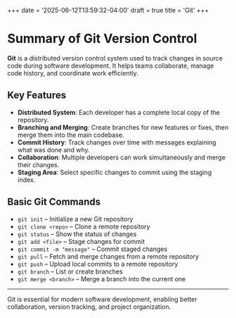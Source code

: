 +++
date = '2025-06-12T13:59:32-04:00'
draft = true
title = 'Git'
+++

# Summary of Git Version Control

**Git** is a distributed version control system used to track changes in source code during software development. It helps teams collaborate, manage code history, and coordinate work efficiently.

## Key Features

- **Distributed System**: Each developer has a complete local copy of the repository.
- **Branching and Merging**: Create branches for new features or fixes, then merge them into the main codebase.
- **Commit History**: Track changes over time with messages explaining what was done and why.
- **Collaboration**: Multiple developers can work simultaneously and merge their changes.
- **Staging Area**: Select specific changes to commit using the staging index.

## Basic Git Commands

- `git init` – Initialize a new Git repository  
- `git clone <repo>` – Clone a remote repository  
- `git status` – Show the status of changes  
- `git add <file>` – Stage changes for commit  
- `git commit -m "message"` – Commit staged changes  
- `git pull` – Fetch and merge changes from a remote repository  
- `git push` – Upload local commits to a remote repository  
- `git branch` – List or create branches  
- `git merge <branch>` – Merge a branch into the current one

---

Git is essential for modern software development, enabling better collaboration, version tracking, and project organization.

